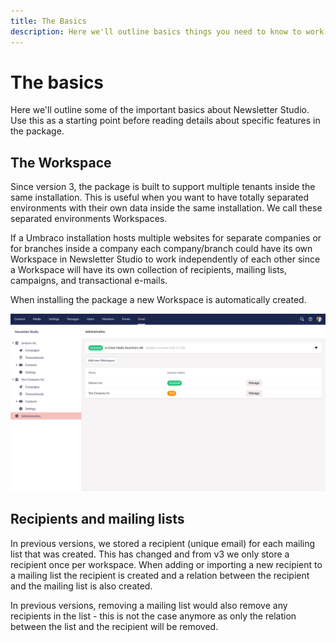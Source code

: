 ```yaml
---
title: The Basics
description: Here we'll outline basics things you need to know to work with Newsletter Studio
---
```



# The basics

Here we'll outline some of the important basics about Newsletter Studio. Use this as a starting point before reading details about specific features in the package.

## The Workspace
Since version 3, the package is built to support multiple tenants inside the same installation. This is useful when you want to have totally separated environments with their own data inside the same installation. We call these separated environments Workspaces. 

If a Umbraco installation hosts multiple websites for separate companies or for branches inside a company each company/branch could have its own Workspace in Newsletter Studio to work independently of each other since a Workspace will have its own collection of recipients, mailing lists, campaigns, and transactional e-mails.

When installing the package a new Workspace is automatically created.

![Screenshot of the Workspace Administration](/media/workspaces-overview.png?width=1380&quality=100)

## Recipients and mailing lists
In previous versions, we stored a recipient (unique email) for each mailing list that was created. This has changed and from v3 we only store a recipient once per workspace. When adding or importing a new recipient to a mailing list the recipient is created and a relation between the recipient and the mailing list is also created.

In previous versions, removing a mailing list would also remove any recipients in the list - this is not the case anymore as only the relation between the list and the recipient will be removed. 


